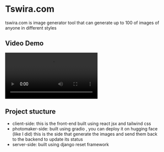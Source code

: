# Tswira.com 

tswira.com is image generator tool that can generate up to 100 of images of anyone in different styles

## Video Demo

![Tswira Demo](demo/demo.mp4)

## Project stucture

* client-side: this is the front-end built using react jsx and tailwind css
* photomaker-side: built using gradio , you can deploy it on hugging face (like I did) this is the side that generate the images and send them back to the backend to update its status
* server-side: built using django reset framework 